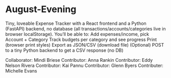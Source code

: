 # August-Evening
Tiny, loveable Expense Tracker with a React frontend and a Python (FastAPI) backend, no database (all transactions/accounts/categories live in browser localStorage).
You’ll be able to:
Add expenses/income, pick Account + Category
Track budgets per category and see progress
Print (browser print styles)
Export as JSON/CSV (download file)
(Optional) POST to a tiny Python backend to get a CSV response (no DB)

Collaborator: Mindi Briese
Contributor: Anna Rankin
Contributor: Eddy Nelson Rivera
Contributor: Kai Pannu
Contributor: Glenn Byers
Contributer: Michelle Evans
